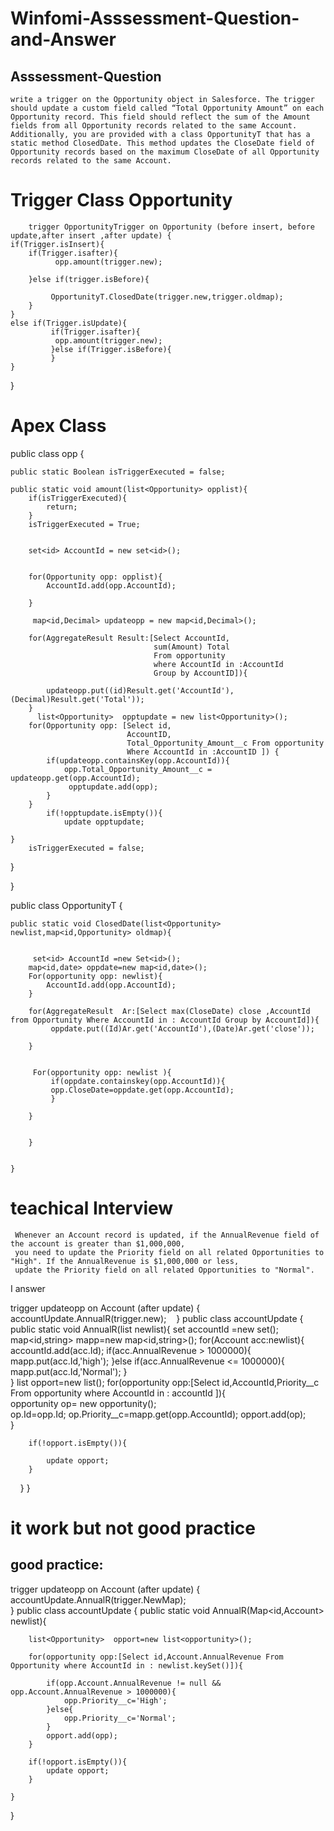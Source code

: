 # Winfomi-Asssessment-Question-and-Answer 

## Asssessment-Question

    write a trigger on the Opportunity object in Salesforce. The trigger should update a custom field called “Total Opportunity Amount” on each Opportunity record. This field should reflect the sum of the Amount fields from all Opportunity records related to the same Account.
    Additionally, you are provided with a class OpportunityT that has a static method ClosedDate. This method updates the CloseDate field of Opportunity records based on the maximum CloseDate of all Opportunity records related to the same Account.

# Trigger Class Opportunity 
    

        trigger OpportunityTrigger on Opportunity (before insert, before update,after insert ,after update) {
    if(Trigger.isInsert){
        if(Trigger.isafter){
              opp.amount(trigger.new);
           
        }else if(trigger.isBefore){
            
             OpportunityT.ClosedDate(trigger.new,trigger.oldmap);
        }
    }
    else if(Trigger.isUpdate){
             if(Trigger.isafter){
              opp.amount(trigger.new);
             }else if(Trigger.isBefore){
             }
    }
  }

  # Apex Class


  public class opp {
    
    public static Boolean isTriggerExecuted = false;

    public static void amount(list<Opportunity> opplist){
        if(isTriggerExecuted){
            return;
        }
        isTriggerExecuted = True;
       
        
        set<id> AccountId = new set<id>();
       

        for(Opportunity opp: opplist){
            AccountId.add(opp.AccountId);
          
        }
        
         map<id,Decimal> updateopp = new map<id,Decimal>();
        
        for(AggregateResult Result:[Select AccountId,
                                    sum(Amount) Total
                                    From opportunity 
                                    where AccountId in :AccountId
                                    Group by AccountID]){
            
            updateopp.put((id)Result.get('AccountId'),(Decimal)Result.get('Total'));
        }
          list<Opportunity>  opptupdate = new list<Opportunity>();
        for(Opportunity opp: [Select id,
                              AccountID,
                              Total_Opportunity_Amount__c From opportunity
                              Where AccountId in :AccountID ]) {
            if(updateopp.containsKey(opp.AccountId)){
                opp.Total_Opportunity_Amount__c = updateopp.get(opp.AccountId);
                 opptupdate.add(opp);
            }
        }
            if(!opptupdate.isEmpty()){
                update opptupdate;
                   
    }  
        isTriggerExecuted = false;
}
         
}   

public class OpportunityT {
    
    public static void ClosedDate(list<Opportunity> newlist,map<id,Opportunity> oldmap){
        
        
         set<id> AccountId =new Set<id>();
        map<id,date> oppdate=new map<id,date>();
        For(opportunity opp: newlist){
            AccountId.add(opp.AccountId);  
        }
        
        for(AggregateResult  Ar:[Select max(CloseDate) close ,AccountId from Opportunity Where AccountId in : AccountId Group by AccountId]){
             oppdate.put((Id)Ar.get('AccountId'),(Date)Ar.get('close'));
            
        }
        
        
         For(opportunity opp: newlist ){
             if(oppdate.containskey(opp.AccountId)){
             opp.CloseDate=oppdate.get(opp.AccountId);
             }
           
        }
        
      
        }
        
        
    }


  # teachical Interview   

     Whenever an Account record is updated, if the AnnualRevenue field of the account is greater than $1,000,000,
     you need to update the Priority field on all related Opportunities to "High". If the AnnualRevenue is $1,000,000 or less, 
     update the Priority field on all related Opportunities to "Normal".


I answer


trigger updateopp on Account (after update) {
     accountUpdate.AnnualR(trigger.new);   
}
public class accountUpdate {
    public static void AnnualR(list<Account> newlist){
        set<id> accountId =new set<id>();
        map<id,string> mapp=new map<id,string>();
        for(Account acc:newlist){
            accountId.add(acc.Id);
            if(acc.AnnualRevenue > 1000000){
                mapp.put(acc.Id,'high');
            }else if(acc.AnnualRevenue <= 1000000){
                 mapp.put(acc.Id,'Normal');
            }    
        }
        list<opportunity> opport=new list<opportunity>();
       for(opportunity opp:[Select id,AccountId,Priority__c From opportunity where AccountId in : accountId ]){  
          opportunity op= new opportunity();    
           op.Id=opp.Id;
           op.Priority__c=mapp.get(opp.AccountId);
           opport.add(op);  
        }
        
        if(!opport.isEmpty()){
            
            update opport;
        } 
    }
}

# it work but not good practice 
 ## good practice:
 
 
 trigger updateopp on Account (after update) {
     accountUpdate.AnnualR(trigger.NewMap);   
}
public class accountUpdate { 
    public static void AnnualR(Map<id,Account> newlist){
        
        list<Opportunity>  opport=new list<opportunity>();
        
        for(opportunity opp:[Select id,Account.AnnualRevenue From Opportunity where AccountId in : newlist.keySet()]){
            
            if(opp.Account.AnnualRevenue != null && opp.Account.AnnualRevenue > 1000000){
                opp.Priority__c='High';
            }else{
                opp.Priority__c='Normal';
            }
            opport.add(opp);
        }
        
        if(!opport.isEmpty()){
            update opport;
        }
     
    }
    
}

  
